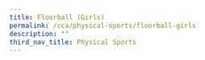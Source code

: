 ```yaml
---
title: Floorball (Girls)
permalink: /cca/physical-sports/floorball-girls
description: ""
third_nav_title: Physical Sports
---
```


